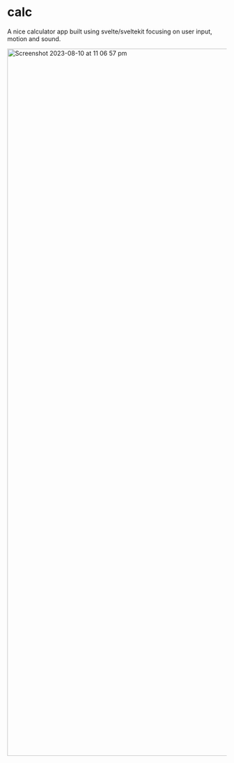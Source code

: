# calc

A nice calculator app built using svelte/sveltekit focusing on user input, motion and sound.

<img width="1624" alt="Screenshot 2023-08-10 at 11 06 57 pm" src="https://github.com/Shaun-Anderson/calc/assets/26397623/a4f2b437-359d-47f3-a17d-fe3ee459bbf0">

